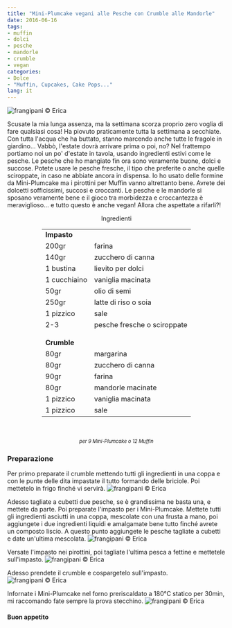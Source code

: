 ```yaml
---
title: "Mini-Plumcake vegani alle Pesche con Crumble alle Mandorle"
date: 2016-06-16
tags:
- muffin
- dolci
- pesche
- mandorle
- crumble
- vegan
categories:
- Dolce
- "Muffin, Cupcakes, Cake Pops..."
lang: it
---
```

![](header.jpg "frangipani © Erica")

Scusate la mia lunga assenza, ma la settimana scorza proprio zero voglia di fare qualsiasi cosa! Ha piovuto praticamente tutta la settimana a secchiate. Con tutta l'acqua che ha buttato, stanno marcendo anche tutte le fragole in giardino... Vabbò, l'estate dovrà arrivare prima o poi, no? Nel frattempo portiamo noi un po' d'estate in tavola, usando ingredienti estivi come le pesche. Le pesche che ho mangiato fin ora sono veramente buone, dolci e succose. Potete usare le pesche fresche, il tipo che preferite o anche quelle sciroppate, in caso ne abbiate ancora in dispensa. Io ho usato delle formine da Mini-Plumcake ma i pirottini per Muffin vanno altrettanto bene. Avrete dei dolcetti sofficissimi, succosi e croccanti. Le pesche e le mandorle si sposano veramente bene e il gioco tra morbidezza e croccantezza è meraviglioso... e tutto questo è anche vegan! Allora che aspettate a rifarli?!


<div id="wrapper" style="text-align: center">
  <div id="yourdiv" style="display: inline-block;">
    <div class="ingredients">
      <div class="ingredients-title">Ingredienti</div>
      <table>
        <tbody>
          <tr>
            <td colspan="2"><b>Impasto</b></td>
          </tr>
          <tr>
            <td>200gr</td>
            <td>farina</td>
          </tr>
          <tr>
            <td>140gr</td>
            <td>zucchero di canna</td>
          </tr>
          <tr>
            <td>1 bustina</td>
            <td>lievito per dolci</td>
          </tr>
          <tr>
            <td>1 cucchiaino</td>
            <td>vaniglia macinata</td>
          </tr>
          <tr>
            <td>50gr</td>
            <td>olio di semi</td>
          </tr>
          <tr>
            <td>250gr</td>
            <td>latte di riso o soia</td>
          </tr>
          <tr>      
            <td>1 pizzico</td>
            <td>sale</td>
          </tr>
          <tr>      
            <td>2-3</td>
            <td>pesche fresche o sciroppate</td>
          </tr>
          <tr style="height: 15px;"></tr>
          <tr>          
            <td colspan="2"><b>Crumble</b></td>
          </tr>      
          <tr>
            <td>80gr</td>
            <td>margarina</td>
          </tr>
          <tr>
            <td>80gr</td>
            <td>zucchero di canna</td>
          </tr>
          <tr>
            <td>90gr</td>
            <td>farina</td>
          </tr>
          <tr>
            <td>80gr</td>
            <td>mandorle macinate</td>
          </tr>
          <tr>
            <td>1 pizzico</td>
            <td>vaniglia macinata</td>
          </tr>
          <tr>
            <td>1 pizzico</td>
            <td>sale</td>  
          </tr>
        </tbody>
      </table>
      <br></br>
      <i class="pull-right" style="font-size: 80%;">per 9 Mini-Plumcake o 12 Muffin</i>
    </div>
  </div>
</div>


<h3>
  <font color="grey">
    <i class="fa-solid fa-gears"></i>
  </font> Preparazione
</h3>

Per primo preparate il crumble mettendo tutti gli ingredienti in una coppa e con le punte delle dita impastate il tutto formando delle briciole. Poi mettetelo in frigo finché vi servirà.
![](crumble.jpg "frangipani © Erica")

Adesso tagliate a cubetti due pesche, se è grandissima ne basta una, e mettete da parte. Poi preparate l'impasto per i Mini-Plumcake. Mettete tutti gli ingredienti asciutti in una coppa, mescolate con una frusta a mano, poi aggiungete i due ingredienti liquidi e amalgamate bene tutto finché avrete un composto liscio. A questo punto aggiungete le pesche tagliate a cubetti e date un'ultima mescolata.
![](impasto.jpg "frangipani © Erica")

Versate l'impasto nei pirottini, poi tagliate l'ultima pesca a fettine e mettetele sull'impasto.
![](pirottini1.jpg "frangipani © Erica")

Adesso prendete il crumble e cospargetelo sull'impasto.
![](pirottini2.jpg "frangipani © Erica")

Infornate i Mini-Plumcake nel forno preriscaldato a 180°C statico per 30min, mi raccomando fate sempre la prova stecchino.
![](risultato.jpg "frangipani © Erica")


<h4>Buon appetito
  <font color="red">
    <i class="fa-regular fa-face-smile"></i>
  </font>
</h4>
